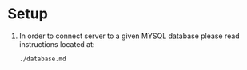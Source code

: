 
#   Setup

1.  In order to connect server to a given MYSQL database please read instructions located at:
    ```bash
    ./database.md
    ```